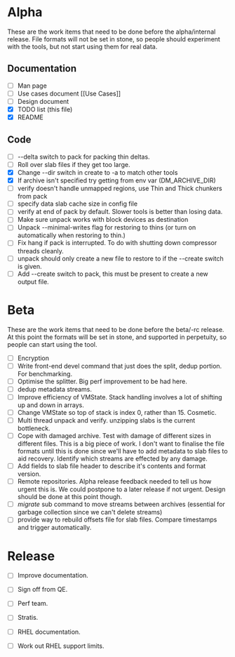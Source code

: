 # Alpha
These are the work items that need to be done before the alpha/internal release.  File formats will not be set in stone, so people should experiment with the tools, but not start using them for real data.

## Documentation
- [ ] Man page
- [ ] Use cases document [[Use Cases]]
- [ ] Design document
- [x] TODO list (this file)
- [x] README

## Code
- [ ] --delta switch to pack for packing thin deltas.
- [ ] Roll over slab files if they get too large.
- [x] Change --dir switch in create to -a to match other tools
- [x] If archive isn't specified try getting from env var (DM_ARCHIVE_DIR)
- [ ] verify doesn't handle unmapped regions, use Thin and Thick chunkers from pack
- [ ] specify data slab cache size in config file
- [ ] verify at end of pack by default.  Slower tools is better than losing data.
- [ ] Make sure unpack works with block devices as destination
- [ ] Unpack --minimal-writes flag for restoring to thins (or turn on automatically when restoring to thin.)
- [ ] Fix hang if pack is interrupted.  To do with shutting down compressor threads cleanly.
- [ ] unpack should only create a new file to restore to if the --create switch is given.
- [ ] Add --create switch to pack, this must be present to create a new output file.

# Beta
These are the work items that need to be done before the beta/-rc release.  At this point the formats will be set in stone, and supported in perpetuity, so people can start using the tool.
- [ ] Encryption
- [ ] Write front-end devel command that just does the split, dedup portion.  For benchmarking.
- [ ] Optimise the splitter.  Big perf improvement to be had here.
- [ ] dedup metadata streams.
- [ ] Improve efficiency of VMState.  Stack handling involves a lot of shifting up and down in arrays.
- [ ] Change VMState so top of stack is index 0, rather than 15.  Cosmetic.
- [ ] Multi thread unpack and verify.  unzipping slabs is the current bottleneck.
- [ ] Cope with damaged archive.  Test with damage of different sizes in different files.  This is a big piece of work.  I don't want to finalise the file formats until this is done since we'll have to add metadata to slab files to aid recovery.  Identify which streams are effected by any damage.
- [ ] Add fields to slab file header to describe it's contents and format version.
- [ ] Remote repositories.  Alpha release feedback needed to tell us how urgent this is.  We could postpone to a later release if not urgent.  Design should be done at this point though.
- [ ] *migrate* sub command to move streams between archives (essential for garbage collection since we can't delete streams)
- [ ] provide way to rebuild offsets file for slab files.  Compare timestamps and trigger automatically.

# Release
- [ ] Improve documentation.
- [ ] Sign off from QE.
- [ ] Perf team.
- [ ] Stratis.
- [ ] RHEL documentation.
- [ ] Work out RHEL support limits.

